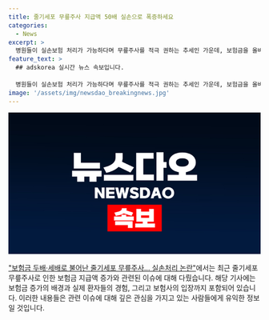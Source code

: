 ```yaml
---
title: 줄기세포 무릎주사 지급액 50배 실손으로 폭증하세요
categories:
  - News
excerpt: >
  병원들이 실손보험 처리가 가능하다며 무릎주사를 적극 권하는 추세인 가운데, 보험금을 올바르게 받지 못할 수도 있다는 경고가 나왔습니다. 한방병원은 입원을 권하며 추가 서비스로 주사를 제공하고 있으며, 환자들은 이로부터 보험금을 제대로 받지 못하는 경우도 발생하고 있습니다. 보험 지급액은 50배나 늘어나며, 비급여 실손 지급액은 계속해서 증가하는 추세입니다. 이러한 상황이 지속되는 가운데, 사람들은 신중한 판단이 요구될 것으로 보입니다.
feature_text: >
  ## adskorea 실시간 뉴스 속보입니다.

  병원들이 실손보험 처리가 가능하다며 무릎주사를 적극 권하는 추세인 가운데, 보험금을 올바르게 받지 못할 수도 있다는 경고가 나왔습니다. 한방병원은 입원을 권하며 추가 서비스로 주사를 제공하고 있으며, 환자들은 이로부터 보험금을 제대로 받지 못하는 경우도 발생하고 있습니다. 보험 지급액은 50배나 늘어나며, 비급여 실손 지급액은 계속해서 증가하는 추세입니다. 이러한 상황이 지속되는 가운데, 사람들은 신중한 판단이 요구될 것으로 보입니다.
image: '/assets/img/newsdao_breakingnews.jpg'
---
```


<p><img src="/assets/img/newsdao_breakingnews.jpg" alt="adskorea 속보" /></p>

<p><a href="https://www.hankyung.com/society/article/202203242071g">"보험금 두배·세배로 불어난 줄기세포 무릎주사… 실손처리 논란"</a>에서는 최근 줄기세포 무릎주사로 인한 보험금 지급액 증가와 관련된 이슈에 대해 다뤘습니다. 해당 기사에는 보험금 증가의 배경과 실제 환자들의 경험, 그리고 보험사의 입장까지 포함되어 있습니다. 이러한 내용들은 관련 이슈에 대해 깊은 관심을 가지고 있는 사람들에게 유익한 정보일 것입니다.</p>

